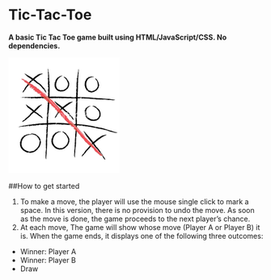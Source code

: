 # Tic-Tac-Toe

**A basic Tic Tac Toe game built using HTML/JavaScript/CSS. No dependencies.** 

![logo](https://github.com/Hemang1714/Tic-Tac-Toe/blob/main/Tic%20tac%20toe.png?raw=true)

##How to get started
1. To make a move, the player will use the mouse single click to mark a space. In this version, there is no provision to undo the move. As soon as the move is done, the game proceeds to the next player’s chance.
2. At each move, The game will show whose move (Player A or Player B) it is. When the game ends, it displays one of the following three outcomes:

* Winner: Player A
* Winner: Player B
* Draw
